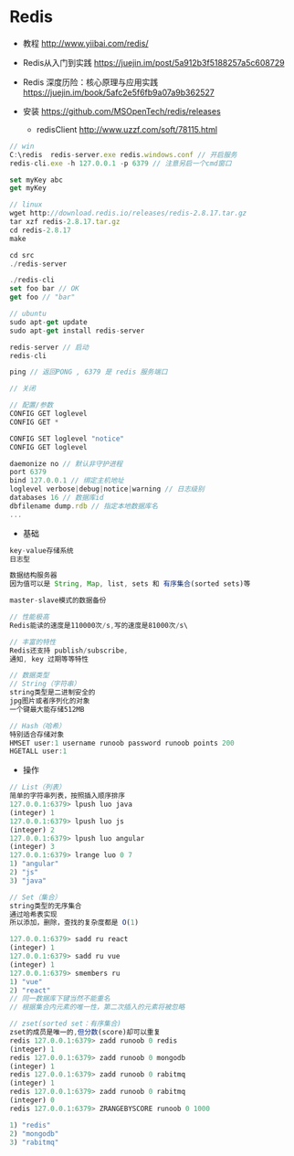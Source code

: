 # Redis

- 教程 <http://www.yiibai.com/redis/>
- Redis从入门到实践 <https://juejin.im/post/5a912b3f5188257a5c608729>
- Redis 深度历险：核心原理与应用实践 https://juejin.im/book/5afc2e5f6fb9a07a9b362527

- 安装 <https://github.com/MSOpenTech/redis/releases>
  - redisClient http://www.uzzf.com/soft/78115.html

```javascript
// win
C:\redis  redis-server.exe redis.windows.conf // 开启服务
redis-cli.exe -h 127.0.0.1 -p 6379 // 注意另启一个cmd窗口

set myKey abc
get myKey

// linux
wget http://download.redis.io/releases/redis-2.8.17.tar.gz
tar xzf redis-2.8.17.tar.gz
cd redis-2.8.17
make

cd src
./redis-server

./redis-cli
set foo bar // OK
get foo // "bar"

// ubuntu
sudo apt-get update
sudo apt-get install redis-server

redis-server // 启动
redis-cli

ping // 返回PONG , 6379 是 redis 服务端口

// 关闭

// 配置/参数
CONFIG GET loglevel
CONFIG GET *

CONFIG SET loglevel "notice"
CONFIG GET loglevel

daemonize no // 默认非守护进程
port 6379
bind 127.0.0.1 // 绑定主机地址
loglevel verbose|debug|notice|warning // 日志级别
databases 16 // 数据库id
dbfilename dump.rdb // 指定本地数据库名
...
```

- 基础

```js
key-value存储系统
日志型

数据结构服务器
因为值可以是 String, Map, list, sets 和 有序集合(sorted sets)等

master-slave模式的数据备份

// 性能极高
Redis能读的速度是110000次/s,写的速度是81000次/s\

// 丰富的特性
Redis还支持 publish/subscribe,
通知, key 过期等等特性

// 数据类型
// String（字符串）
string类型是二进制安全的
jpg图片或者序列化的对象
一个键最大能存储512MB

// Hash（哈希）
特别适合存储对象
HMSET user:1 username runoob password runoob points 200
HGETALL user:1
```

- 操作

```js
// List（列表）
简单的字符串列表，按照插入顺序排序
127.0.0.1:6379> lpush luo java
(integer) 1
127.0.0.1:6379> lpush luo js
(integer) 2
127.0.0.1:6379> lpush luo angular
(integer) 3
127.0.0.1:6379> lrange luo 0 7
1) "angular"
2) "js"
3) "java"

// Set（集合）
string类型的无序集合
通过哈希表实现
所以添加，删除，查找的复杂度都是 O(1)

127.0.0.1:6379> sadd ru react
(integer) 1
127.0.0.1:6379> sadd ru vue
(integer) 1
127.0.0.1:6379> smembers ru
1) "vue"
2) "react"
// 同一数据库下键当然不能重名
// 根据集合内元素的唯一性，第二次插入的元素将被忽略

// zset(sorted set：有序集合)
zset的成员是唯一的,但分数(score)却可以重复
redis 127.0.0.1:6379> zadd runoob 0 redis
(integer) 1
redis 127.0.0.1:6379> zadd runoob 0 mongodb
(integer) 1
redis 127.0.0.1:6379> zadd runoob 0 rabitmq
(integer) 1
redis 127.0.0.1:6379> zadd runoob 0 rabitmq
(integer) 0
redis 127.0.0.1:6379> ZRANGEBYSCORE runoob 0 1000

1) "redis"
2) "mongodb"
3) "rabitmq"
```